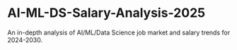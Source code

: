 # AI-ML-DS-Salary-Analysis-2025
An in-depth analysis of AI/ML/Data Science job market and salary trends for 2024-2030.
